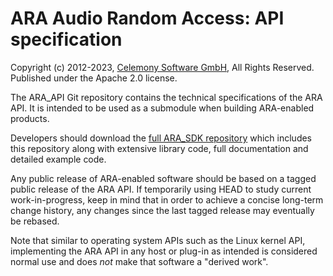 # ARA Audio Random Access: API specification

Copyright (c) 2012-2023, [Celemony Software GmbH](https://www.celemony.com), All Rights Reserved.
Published under the Apache 2.0 license.

The ARA_API Git repository contains the technical specifications of the ARA API. It is intended to be
used as a submodule when building ARA-enabled products.

Developers should download the [full ARA_SDK repository](https://github.com/Celemony/ARA_SDK) which
includes this repository along with extensive library code, full documentation and detailed example code.

Any public release of ARA-enabled software should be based on a tagged public release of the ARA API.
If temporarily using HEAD to study current work-in-progress, keep in mind that in order to achieve a
concise long-term change history, any changes since the last tagged release may eventually be rebased.

Note that similar to operating system APIs such as the Linux kernel API, implementing the ARA API in any
host or plug-in as intended is considered normal use and does *not* make that software a "derived work".
